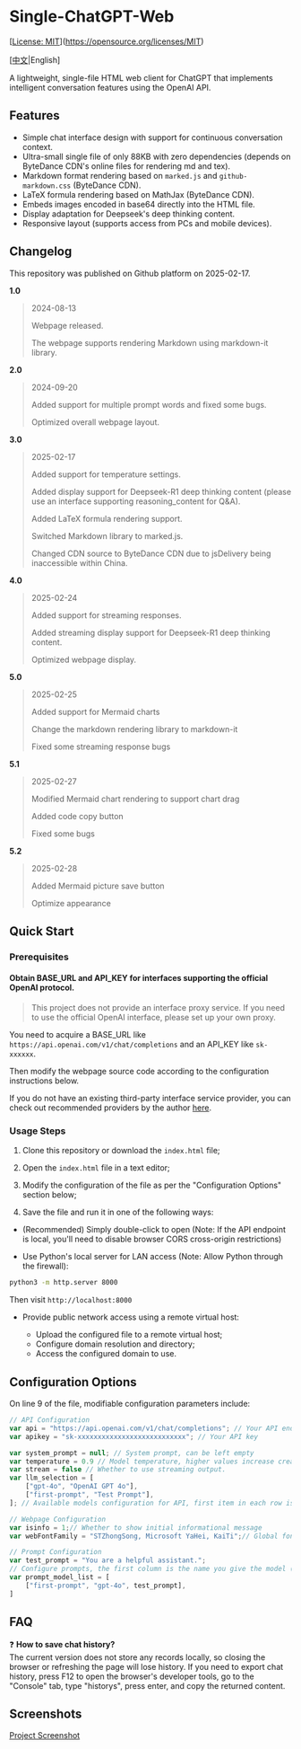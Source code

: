 # Single-ChatGPT-Web

[[License: MIT](https://img.shields.io/badge/License-MIT-yellow.svg)](https://opensource.org/licenses/MIT)

[[中文](README.md)|English]

A lightweight, single-file HTML web client for ChatGPT that implements intelligent conversation features using the OpenAI API.

## Features

- Simple chat interface design with support for continuous conversation context.
- Ultra-small single file of only 88KB with zero dependencies (depends on ByteDance CDN's online files for rendering md and tex).
- Markdown format rendering based on `marked.js` and `github-markdown.css` (ByteDance CDN).
- LaTeX formula rendering based on MathJax (ByteDance CDN).
- Embeds images encoded in base64 directly into the HTML file.
- Display adaptation for Deepseek's deep thinking content.
- Responsive layout (supports access from PCs and mobile devices).

## Changelog

This repository was published on Github platform on 2025-02-17.

**1.0**

> 2024-08-13
>
> Webpage released.
>
> The webpage supports rendering Markdown using markdown-it library.

**2.0**

> 2024-09-20
>
> Added support for multiple prompt words and fixed some bugs.
>
> Optimized overall webpage layout.

**3.0**

> 2025-02-17
>
> Added support for temperature settings.
>
> Added display support for Deepseek-R1 deep thinking content (please use an interface supporting reasoning_content for Q&A).
>
> Added LaTeX formula rendering support.
>
> Switched Markdown library to marked.js.
>
> Changed CDN source to ByteDance CDN due to jsDelivery being inaccessible within China.

**4.0**

> 2025-02-24
>
> Added support for streaming responses.
>
> Added streaming display support for Deepseek-R1 deep thinking content.
>
> Optimized webpage display.

**5.0**

> 2025-02-25
>
> Added support for Mermaid charts
>
> Change the markdown rendering library to markdown-it
>
> Fixed some streaming response bugs

**5.1**

> 2025-02-27
>
> Modified Mermaid chart rendering to support chart drag
>
> Added code copy button
>
> Fixed some bugs

**5.2**

> 2025-02-28
>
> Added Mermaid picture save button
>
> Optimize appearance

## Quick Start

### Prerequisites
#### Obtain BASE_URL and API_KEY for interfaces supporting the official OpenAI protocol.

> This project does not provide an interface proxy service. If you need to use the official OpenAI interface, please set up your own proxy.

You need to acquire a BASE_URL like `https://api.openai.com/v1/chat/completions` and an API_KEY like `sk-xxxxxx`.

Then modify the webpage source code according to the configuration instructions below.

If you do not have an existing third-party interface service provider, you can check out recommended providers by the author [here](Recommend_API_Server.md).

### Usage Steps
1. Clone this repository or download the `index.html` file;

2. Open the `index.html` file in a text editor;

3. Modify the configuration of the file as per the "Configuration Options" section below;

4. Save the file and run it in one of the following ways:
- (Recommended) Simply double-click to open (Note: If the API endpoint is local, you'll need to disable browser CORS cross-origin restrictions)

- Use Python's local server for LAN access (Note: Allow Python through the firewall):
 ```bash
 python3 -m http.server 8000
 ```
 Then visit `http://localhost:8000`

- Provide public network access using a remote virtual host:

  - Upload the configured file to a remote virtual host;
  - Configure domain resolution and directory;
  - Access the configured domain to use.

## Configuration Options

On line 9 of the file, modifiable configuration parameters include:

```javascript
// API Configuration
var api = "https://api.openai.com/v1/chat/completions"; // Your API endpoint
var apikey = "sk-xxxxxxxxxxxxxxxxxxxxxxxxxxx"; // Your API key

var system_prompt = null; // System prompt, can be left empty
var temperature = 0.9 // Model temperature, higher values increase creativity and randomness of output. This setting has no effect on Deepseek-R1.
var stream = false // Whether to use streaming output.
var llm_selection = [
    ["gpt-4o", "OpenAI GPT 4o"],
    ["first-prompt", "Test Prompt"],
]; // Available models configuration for API, first item in each row is the model code, second is what will show in the dropdown menu. Note trailing commas in arrays.

// Webpage Configuration
var isinfo = 1;// Whether to show initial informational message
var webFontFamily = "STZhongSong, Microsoft YaHei, KaiTi";// Global font family for the webpage, separated by English commas, with priority given to earlier fonts.

// Prompt Configuration
var test_prompt = "You are a helpful assistant.";
// Configure prompts, the first column is the name you give the model (the first column content in llm_selection), the second column is the actual model used, the third column is the prompt variable name. Prompts configured here will override system_prompt.
var prompt_model_list = [
    ["first-prompt", "gpt-4o", test_prompt],
]
```

## FAQ

❓ **How to save chat history?**  
The current version does not store any records locally, so closing the browser or refreshing the page will lose history. 
If you need to export chat history, press F12 to open the browser's developer tools, go to the "Console" tab, type "historys", press enter, and copy the returned content. 

## Screenshots

[Project Screenshot](doc/img/screenshot1.png)
